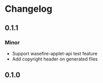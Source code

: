 # Changelog

## 0.1.1

### Minor

- Support wasefire-applet-api test feature
- Add copyright header on generated files

## 0.1.0
